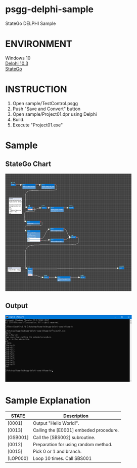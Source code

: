 # psgg-delphi-sample
StateGo DELPHI Sample

# ENVIRONMENT

Windows 10  
[Delphi 10.3](https://www.embarcadero.com/products/delphi)  
[StateGo](https://statego.programanic.com/)

# INSTRUCTION

1. Open sample/TestControl.psgg  
2. Push "Save and Convert" button  
3. Open sample/Project01.dpr using Delphi  
4. Build.  
5. Execute "Project01.exe"  

# Sample
## StateGo Chart
<a href="https://raw.githubusercontent.com/NNNIC/psgg-delphi-sample/master/wiki/sample2.png" ><img src="https://raw.githubusercontent.com/NNNIC/psgg-delphi-sample/master/wiki/sample2.png" width="400px" />  </a>
## Output
<a href="https://raw.githubusercontent.com/NNNIC/psgg-delphi-sample/master/wiki/exe.png" ><img src="https://raw.githubusercontent.com/NNNIC/psgg-delphi-sample/master/wiki/exe.png" width="400px" />  </a>

# Sample Explanation
|STATE| Description|
|-|-|
|[0001]| Output "Hello World!".|
|[0013]| Calling the [E0001] embeded procedure.|
|[GSB001]| Call the [SBS002] subroutine.|
|[0012]|Preparation for using random method.|
|[0015]| Pick 0 or 1 and branch.|
|[LOP000]|Loop 10 times. Call SBS001|


